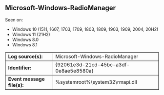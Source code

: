 ## Microsoft-Windows-RadioManager

Seen on:
* Windows 10 (1511, 1607, 1703, 1709, 1803, 1809, 1903, 1909, 2004, 20H2)
* Windows 11 (21H2)
* Windows 8.0
* Windows 8.1

<table border="1" class="docutils">
  <tbody>
    <tr>
      <td><b>Log source(s):</b></td>
      <td>Microsoft-Windows-RadioManager</td>
    </tr>
    <tr>
      <td><b>Identifier:</b></td>
      <td>{92061e3d-21cd-45bc-a3df-0e8ae5e8580a}</td>
    </tr>
    <tr>
      <td><b>Event message file(s):</b></td>
      <td>%systemroot%\system32\rmapi.dll</td>
    </tr>
  </tbody>
</table>

&nbsp;

